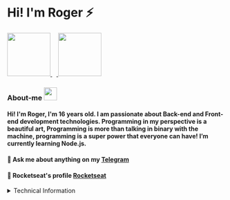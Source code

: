 <h1>Hi! I'm Roger ⚡</h1>

<a href="https://www.instagram.com/rogersluiz_/">
  <img src="https://img.shields.io/badge/instagram-%23E4405F.svg?&style=for-the-badge&logo=instagram&logoColor=white" width="100px">
</a>

<a href="https://twitter.com/AB4NT5S">
  <img src="https://img.shields.io/badge/twitter-%231DA1F2.svg?&style=for-the-badge&logo=twitter&logoColor=white" width="10px">
</a>

<a href="https://www.linkedin.com/in/roger-luiz-8361981b2/">
  <img src="https://img.shields.io/badge/linkedin-%230077B5.svg?&style=for-the-badge&logo=linkedin&logoColor=white" width="100px">
</a>

### About-me <img src="https://github.com/TheDudeThatCode/TheDudeThatCode/raw/master/Assets/Developer.gif" width="30px">

#### Hi! I'm Roger, I'm 16 years old. I am passionate about Back-end and Front-end development technologies. Programming in my perspective is a beautiful art, Programming is more than talking in binary with the machine, programming is a super power that everyone can have! I’m currently learning Node.js.

#### 💬 Ask me about anything on my [Telegram](https://t.me/AB4NT5S) <br>
#### 🚀 Rocketseat's profile [Rocketseat](https://app.rocketseat.com.br/me/rogerluiz)

<details>
  <summary>Technical Information</summary>
  <p align="center">
    <img src="https://github-readme-stats.anuraghazra1.vercel.app/api/top-langs/?username=Rogerluiz0&layout=compact"/> <img alt="Roger's Github Stats" src="https://github-readme-stats.vercel.app/api?username=Rogerluiz0&show_icons=true&hide_border=false&count_private=true"/>
  </p>
</details>


